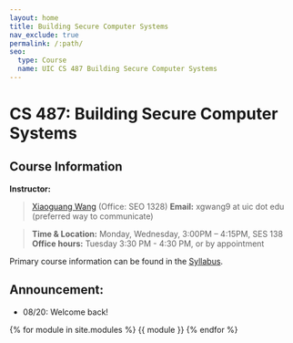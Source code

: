 ```yaml
---
layout: home
title: Building Secure Computer Systems
nav_exclude: true
permalink: /:path/
seo:
  type: Course
  name: UIC CS 487 Building Secure Computer Systems
---
```


# CS 487: Building Secure Computer Systems

## Course Information
**Instructor:**
> [Xiaoguang Wang](https://xiaoguang.wang/) (Office: SEO 1328)
>**Email:**	xgwang9 at uic dot edu (preferred way to communicate)


> **Time & Location:**	Monday, Wednesday, 3:00PM – 4:15PM, SES 138
> **Office hours:** Tuesday 3:30 PM - 4:30 PM, or by appointment


<!--
The link to this webpage is [https://sysec-uic.github.io/cs487-f23](https://sysec-uic.github.io/cs487-f23).
-->

Primary course information can be found in the [Syllabus](https://sysec-uic.github.io/cs487-f23/syllabus/).

## Announcement:
- 08/20: Welcome back!

{% for module in site.modules %}
{{ module }}
{% endfor %}
